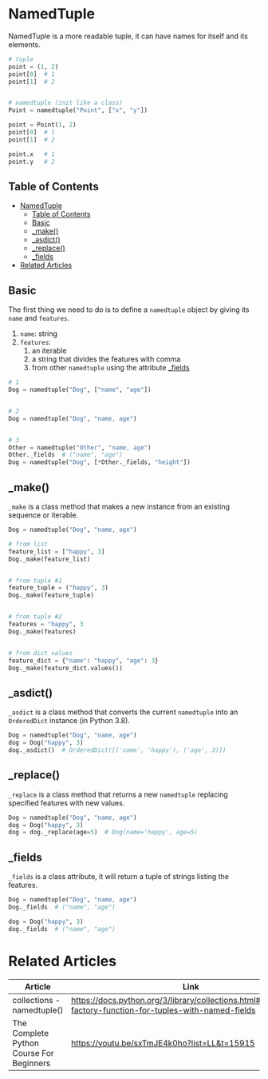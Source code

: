 # NamedTuple

NamedTuple is a more readable tuple, it can have names for itself and its elements. 

``` py
# tuple
point = (1, 2)
point[0]  # 1
point[1]  # 2


# namedtuple (init like a class)
Point = namedtuple("Point", ["x", "y"])

point = Point(1, 2)
point[0]  # 1
point[1]  # 2

point.x   # 1
point.y   # 2
```

## Table of Contents

* [NamedTuple](#namedtuple)
  * [Table of Contents](#table-of-contents)
  * [Basic](#basic)
  * [_make()](#_make)
  * [_asdict()](#_asdict)
  * [_replace()](#_replace)
  * [_fields](#_fields)
* [Related Articles](#related-articles)

## Basic

The first thing we need to do is to define a `namedtuple` object by giving its `name` and `features`. 

1. `name`: string
2. `features`: 
   1. an iterable
   2. a string that divides the features with comma
   3. from other `namedtuple` using the attribute [_fields](#_fields)

``` py
# 1
Dog = namedtuple("Dog", ["name", "age"])


# 2
Dog = namedtuple("Dog", "name, age")


# 3
Other = namedtuple("Other", "name, age")
Other._fields  # ("name", "age")
Dog = namedtuple("Dog", [*Other._fields, "height"])
```

## _make()

`_make` is a class method that makes a new instance from an existing sequence or iterable.

``` py
Dog = namedtuple("Dog", "name, age")

# from list
feature_list = ["happy", 3]
Dog._make(feature_list)


# from tuple #1
feature_tuple = ("happy", 3)
Dog._make(feature_tuple)


# from tuple #2
features = "happy", 3
Dog._make(features)


# from dict values
feature_dict = {"name": "happy", "age": 3}
Dog._make(feature_dict.values())
```

## _asdict()

`_asdict` is a class method that converts the current `namedtuple` into an `OrderedDict` instance (in Python 3.8).

``` py
Dog = namedtuple("Dog", "name, age")
dog = Dog("happy", 3)
dog._asdict()  # OrderedDict([('name', 'happy'), ('age', 3)])
```

## _replace()

`_replace` is a class method that returns a new `namedtuple` replacing specified features with new values.

``` py
Dog = namedtuple("Dog", "name, age")
dog = Dog("happy", 3)
dog = dog._replace(age=5)  # Dog(name='happy', age=5)
```

## _fields

`_fields` is a class attribute, it will return a tuple of strings listing the features.

``` py
Dog = namedtuple("Dog", "name, age")
Dog._fields  # ("name", "age")

dog = Dog("happy", 3)
dog._fields  # ("name", "age")
```

# Related Articles

| Article                                  | Link                                                                                                        |
| ---------------------------------------- | ----------------------------------------------------------------------------------------------------------- |
| collections - namedtuple()               | https://docs.python.org/3/library/collections.html#namedtuple-factory-function-for-tuples-with-named-fields |
| The Complete Python Course For Beginners | https://youtu.be/sxTmJE4k0ho?list=LL&t=15915                                                                |